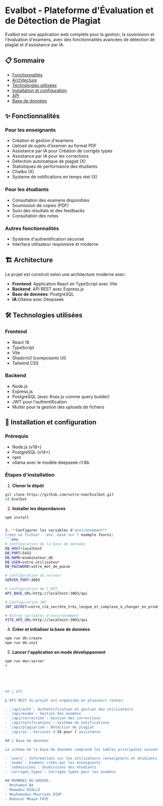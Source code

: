 # Evalbot - Plateforme d'Évaluation et de Détection de Plagiat

Evalbot est une application web complète pour la gestion, la soumission et l'évaluation d'examens, avec des fonctionnalités avancées de détection de plagiat et d'assistance par IA.

## 📋 Sommaire

- [Fonctionnalités](#-fonctionnalités)
- [Architecture](#-architecture)
- [Technologies utilisées](#-technologies-utilisées)
- [Installation et configuration](#-installation-et-configuration)
- [API](#-api)
- [Base de données](#-base-de-données)


## ✨ Fonctionnalités

### Pour les enseignants
- Création et gestion d'examens
- Upload de sujets d'examen au format PDF
- Assistance par IA pour Création de corrigés types
- Assistance par IA pour les corrections
- Détection automatique de plagiat (X)
- Statistiques de performance des étudiants
- Chatbo (X)
- Systeme de notifications en temps réel (X)


### Pour les étudiants
- Consultation des examens disponibles
- Soumission de copies (PDF)
- Suivi des résultats et des feedbacks
- Consultation des notes

### Autres fonctionnalités
- Système d'authentification sécurisé
- Interface utilisateur responsive et moderne


## 🏗 Architecture

Le projet est construit selon une architecture moderne avec:
- **Frontend**: Application React en TypeScript avec Vite
- **Backend**: API REST avec Express.js
- **Base de données**: PostgreSQL
- **IA**:Ollama avec Deepseek


## 🛠 Technologies utilisées

### Frontend
- React 18
- TypeScript
- Vite
- ShadcnUI (composants UI)
- Tailwind CSS


### Backend
- Node.js
- Express.js
- PostgreSQL (avec Knex.js comme query builder)
- JWT pour l'authentification
- Multer pour la gestion des uploads de fichiers

## 🚀 Installation et configuration

### Prérequis
- Node.js (v18+)
- PostgreSQL (v14+)
- npm 
- ollama avec le modèle deepseek-r1:8b
### Étapes d'installation

1. **Cloner le dépôt**
```bash
git clone https://github.com/votre-nom/Evalbot.git
cd Evalbot
```

2. **Installer les dépendances**
```bash
npm install


3. **Configurer les variables d'environnement**
Créez un fichier `.env` basé sur l'exemple fourni:
```env
# Configuration de la base de données
DB_HOST=localhost
DB_PORT=5432
DB_NAME=examinateur_db
DB_USER=votre_utilisateur
DB_PASSWORD=votre_mot_de_passe

# Configuration du serveur
SERVER_PORT=3003

# Configuration de l'API
API_BASE_URL=http://localhost:3003/api

# Configuration JWT
JWT_SECRET=votre_clé_secrète_très_longue_et_complexe_à_changer_en_production

# Autres variables d'environnement
VITE_API_URL=http://localhost:3003/api
```

4. **Créer et initialiser la base de données**
```bash
npm run db:create
npm run db:init

```

5. **Lancer l'application en mode développement**
```bash
npm run dev:server
#





## 🔌 API

L'API REST du projet est organisée en plusieurs routes:

- `/api/auth`: Authentification et gestion des utilisateurs
- `/api/exams`: Gestion des examens
- `/api/correction`: Gestion des corrections
- `/api/notifications`: Système de notifications
- `/api/plagiarism`: Détection de plagiat
- `/api/ai`: Services d'IA pour l'assistance

## 💾 Base de données

Le schéma de la base de données comprend les tables principales suivantes:

- `users`: Informations sur les utilisateurs (enseignants et étudiants)
- `exams`: Examens créés par les enseignants
- `submissions`: Soumissions des étudiants
- `corriges_types`: Corrigés types pour les examens

## MEMBRES DU GROUPE:
- Mouhamed BA
- Mamadou DIALLO
- Mouhamadou Mourtada DIOP
- Babacar Mbaye FAYE

